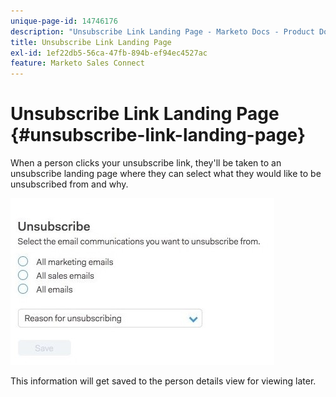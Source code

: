```yaml
---
unique-page-id: 14746176
description: "Unsubscribe Link Landing Page - Marketo Docs - Product Documentation"
title: Unsubscribe Link Landing Page
exl-id: 1ef22db5-56ca-47fb-894b-ef94ec4527ac
feature: Marketo Sales Connect
---
```

# Unsubscribe Link Landing Page {#unsubscribe-link-landing-page}

When a person clicks your unsubscribe link, they'll be taken to an unsubscribe landing page where they can select what they would like to be unsubscribed from and why.

![](assets/1.jpg)

This information will get saved to the person details view for viewing later.
